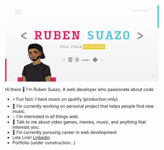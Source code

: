 ![Header](/img/header.png)


Hi there 👋 I'm Ruben Suazo,
A web developer who passionate about code.

- ⚡ Fun fact: I have music on spotify (production only).
- 🔭 I’m currently working on personal project that helps people find new music.
- 💡 I'm interested in all things web.
- 💬 Talk to me about video games, memes, music, and anything that interests you.
- 🌱 I’m currently pursuing career in web development
- Lets Link! [Linkedin](https://www.linkedin.com/in/rubensuazoo)
- Portfolio (under construction...)

<!--
**rubensuazoo/rubensuazoo** is a ✨ _special_ ✨ repository because its `README.md` (this file) appears on your GitHub profile.

Here are some ideas to get you started:

- 🔭 I’m currently working on ...
- 🌱 I’m currently learning ...
- 👯 I’m looking to collaborate on ...
- 🤔 I’m looking for help with ...
- 💬 Ask me about ...
- 📫 How to reach me: ...
- 😄 Pronouns: ...
- ⚡ Fun fact: ...
-->
